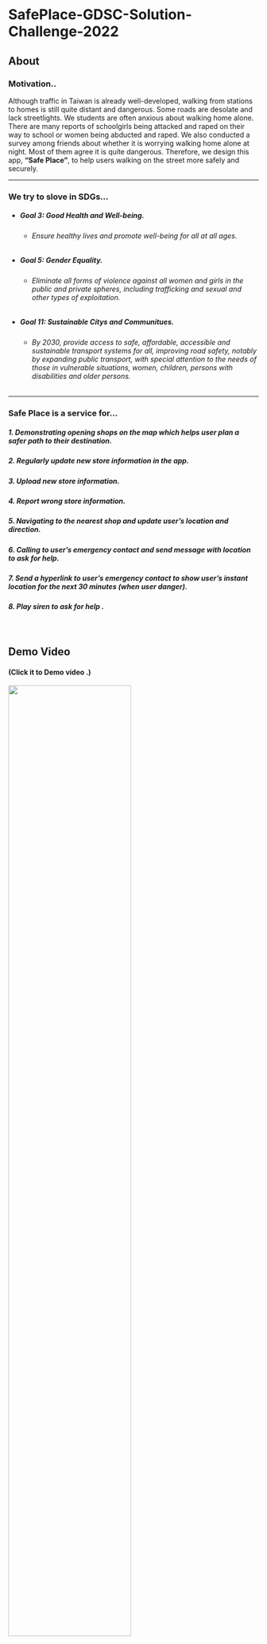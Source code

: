 # SafePlace-GDSC-Solution-Challenge-2022

## About
### Motivation..

Although traffic in Taiwan is already well-developed, walking from stations to homes is still quite distant and dangerous. Some roads are desolate and lack streetlights. We students are often anxious about walking home alone. There are many reports of schoolgirls being attacked and raped on their way to school or women being abducted and raped. We also conducted a survey among friends about whether it is worrying walking home alone at night. Most of them agree it is quite dangerous. Therefore, we design this app, **“Safe Place”**, to help users walking on the street more safely and securely. 

***

### We try to slove in SDGs...
* #####  *Goal 3*: Good Health and Well-being.
   - ###### Ensure healthy lives and promote well-being for all at all ages.
 
* #####  Goal *5*: Gender Equality.
   - ###### Eliminate all forms of violence against all women and girls in the public and private spheres, including trafficking and sexual and other types of exploitation.

* #####  *Goal 11*: Sustainable Citys and Communitues.
   - ###### By 2030, provide access to safe, affordable, accessible and sustainable transport systems for all, improving road safety, notably by expanding public transport, with special attention to the needs of those in vulnerable situations, women, children, persons with disabilities and older persons.

***

### Safe Place is a service for...


##### 1. Demonstrating opening shops on the map which helps user plan a safer path to their destination.
##### 2. Regularly update new store information in the app.
##### 3. Upload new store information.
##### 4. Report wrong store information.
##### 5. Navigating to the nearest shop and update user’s location and direction.
##### 6. Calling to user’s emergency contact and send message with location to ask for help.
##### 7. Send a hyperlink to user’s emergency contact to show user’s instant location for the next 30 minutes (when user danger).
##### 8. Play siren to ask for help .

<br/>

## Demo Video 
#### (Click it to Demo video .)
<a href="https://www.youtube.com/watch?v=M1qu2-gCb5k"><img src="https://github.com/yeeecheng/SafePlace-GDSC-Solution-Challenge-2022/blob/main/README_Assets/demo_video.png"  width=70%/></a>

<br/>

## Main Features...

<img src=https://github.com/yeeecheng/SafePlace-GDSC-Solution-Challenge-2022/blob/main/README_Assets/nearest_opening_shop.png  width=70% alt="nearest opening shop "/>
<img src=https://github.com/yeeecheng/SafePlace-GDSC-Solution-Challenge-2022/blob/main/README_Assets/upload_local_data.png  width=70% "navigation button"/>
<img src=https://github.com/yeeecheng/SafePlace-GDSC-Solution-Challenge-2022/blob/main/README_Assets/navigation_button.png  width=70% "navigation button"/>
<img src=https://github.com/yeeecheng/SafePlace-GDSC-Solution-Challenge-2022/blob/main/README_Assets/switch_direction.png  width=70% "switch direction"/>
<img src=https://github.com/yeeecheng/SafePlace-GDSC-Solution-Challenge-2022/blob/main/README_Assets/siren_button.png  width=70% "siren button"/>
<img src=https://github.com/yeeecheng/SafePlace-GDSC-Solution-Challenge-2022/blob/main/README_Assets/phone_button.png  width=70% "phone button"/>
<img src=https://github.com/yeeecheng/SafePlace-GDSC-Solution-Challenge-2022/blob/main/README_Assets/contact_location.png  width=70% "contact button"/>
<img src=https://github.com/yeeecheng/SafePlace-GDSC-Solution-Challenge-2022/blob/main/README_Assets/add_new_Store.png  width=70% "add new store"/>
<img src=https://github.com/yeeecheng/SafePlace-GDSC-Solution-Challenge-2022/blob/main/README_Assets/report_wrong_store.png  width=70% "report wrong store"/>

<br/>



## IDE and Platform for Project

<img src=https://github.com/yeeecheng/SafePlace-GDSC-Solution-Challenge-2022/blob/main/README_Assets/platform_used.png width=70% alt="platform we used" />
                                                            

|  Products        |Details           | 
| :------------- |:-------------|
| Android        | We build our project with Android Studio.      | 
| Kotlin         | This is our main development language.       |  
| Google Map Platform      | We use the Maps SDK and Google Direction API to display the information on the map, as shown in *Figure 1*.      |
| Google Cloud Platform    |  We use Google Compute Engine to set up Server ,as shown in *Figure 2*.      |

<hr>
<img src=https://github.com/yeeecheng/SafePlace-GDSC-Solution-Challenge-2022/blob/main/README_Assets/Google_Map_platform.png width=70% alt="Google Map platform"/>

##### *Figure 1.*
#### In its Architecture, we use Map SDK to present maps and Direction API to plan a route for navigation. 
#### Then, the route will be painted by Maps SDK. 

<hr>
<img src=https://github.com/yeeecheng/SafePlace-GDSC-Solution-Challenge-2022/blob/main/README_Assets/compute_engine.png width=70%  alt="upload local data"/>

##### *Figure 2.*
#### Server is activated by Compute Engine for updating, revising app’s data and uploading,  
#### acquiring user’s location. 

<br/>


## How to use our SafePlace...

#### 1. Android Studio Setup:
 - #####  Following the steps of the https://developer.android.com/studio to download the Android Studio.

#### 2. Downlaod our project and open it with Anrdroid Studio.
 - ##### SafePlace-GDSC-Solution-Challenge-2022 -> Code ->Download ZIP.
 <img src=https://github.com/yeeecheng/SafePlace-GDSC-Solution-Challenge-2022/blob/main/README_Assets/download_project.png width=50% />
 
 - ##### File -> New -> New Project -> "find our project and open it " .
 <img src=https://github.com/yeeecheng/SafePlace-GDSC-Solution-Challenge-2022/blob/main/README_Assets/open_project.png width=50% />
 
#### 3. You need to apply a MAP API KEY for Google Map API and Google Direction API
   - #####  Following the steps of the https://developers.google.com/maps/documentation/android-sdk/get-api-key?hl=zh-tw to get your own MAP API KEY.
   - #####  Then put your MAP_API_KEY in the position in the image below.
  <img src=https://github.com/yeeecheng/SafePlace-GDSC-Solution-Challenge-2022/blob/main/README_Assets/set_map_api.png width=50% />

#### 4. You need to have a Android Phone and its version should be 9.0 .
  - ##### Because of the google API restriction, this has to be run on the Android 9.0 or above Android 9.0.

#### 5. Connect the phone to the computer and confirm that your phone version is displayed on android studio.
  - ##### You can follow the steps of the https://developer.android.com/studio/run/device.
  - <img src=https://github.com/yeeecheng/SafePlace-GDSC-Solution-Challenge-2022/blob/main/README_Assets/Set_phone.png width=50% />

#### 6. Finally , execute SafePlace!

<br/>

## Notice...

  
##### 1. Please ensure that the network connection and GPS are turned on during using it
   * ##### Internet and GPS are required as our project will send requests to Google API to get information .

##### 2. Please use SafePlace in Taiwan .
   * ##### Because all data is based on Taiwan. If it is used in other countries, it may not be able to use all the functions..

##### 3.  Please do not run on the emulator.
   * ##### Since our project uses GPS to plan a route and mark user's position, and make phone calls to ask for help, it does not work in virtual devices.

   * ##### Thus, you have to connect it with real device.

<br/>

## Future...

##### 1.  Add a new mode called “Safe Kid” . Parents can keep an eye on their children when they go to school or come back from school. 
##### 2.  Add another new mode called “Safe Elderly”. The elders who often get lost or have dementia can be located. Also, it can store their home address and navigate them to their own house to prevent accidents. 
##### 3.  Improve it to operate in the background. Or develop it to a lightweight version. Users can download it on smart watches and be located when the situation needs.

<br/>

##  Contributors



|YiCheng Liao |https://github.com/yeeecheng| 
| :-----|:-----|
|YuYi Chuang | https://github.com/Sunny1928|
|YuYi Chu | https://github.com/Yui-Arthur|
|PinYu Li |https://github.com/Pinponyu|

